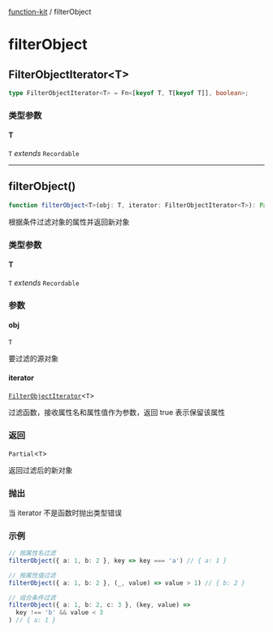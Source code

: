 [function-kit](index.md) / filterObject

# filterObject

## FilterObjectIterator\<T\>

```ts
type FilterObjectIterator<T> = Fn<[keyof T, T[keyof T]], boolean>;
```

### 类型参数

#### T

`T` *extends* `Recordable`

***

## filterObject()

```ts
function filterObject<T>(obj: T, iterator: FilterObjectIterator<T>): Partial<T>;
```

根据条件过滤对象的属性并返回新对象

### 类型参数

#### T

`T` *extends* `Recordable`

### 参数

#### obj

`T`

要过滤的源对象

#### iterator

[`FilterObjectIterator`](#filterobjectiterator)\<`T`\>

过滤函数，接收属性名和属性值作为参数，返回 true 表示保留该属性

### 返回

`Partial`\<`T`\>

返回过滤后的新对象

### 抛出

当 iterator 不是函数时抛出类型错误

### 示例

```ts
// 按属性名过滤
filterObject({ a: 1, b: 2 }, key => key === 'a') // { a: 1 }

// 按属性值过滤
filterObject({ a: 1, b: 2 }, (_, value) => value > 1) // { b: 2 }

// 组合条件过滤
filterObject({ a: 1, b: 2, c: 3 }, (key, value) =>
  key !== 'b' && value < 3
) // { a: 1 }
```
